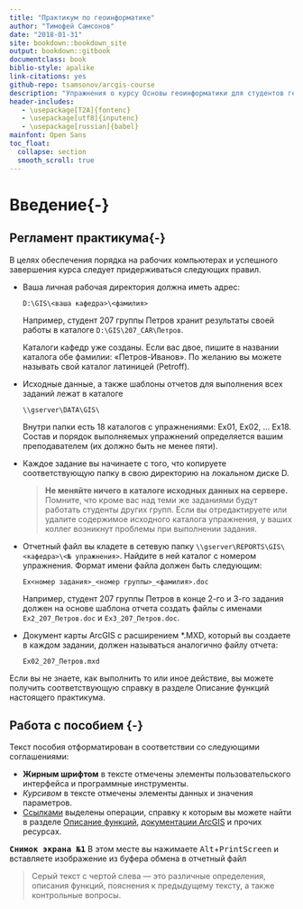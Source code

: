 ```yaml
--- 
title: "Практикум по геоинформатике"
author: "Тимофей Самсонов"
date: "2018-01-31"
site: bookdown::bookdown_site
output: bookdown::gitbook
documentclass: book
biblio-style: apalike
link-citations: yes
github-repo: tsamsonov/arcgis-course
description: "Упражнения о курсу Основы геоинформатики для студентов географического факультета МГУ имени М.В.Ломоносова"
header-includes:
   - \usepackage[T2A]{fontenc}
   - \usepackage[utf8]{inputenc}
   - \usepackage[russian]{babel}
mainfont: Open Sans
toc_float:
  collapse: section
  smooth_scroll: true
---
```


# Введение{-}

## Регламент практикума{-}

В целях обеспечения порядка на рабочих компьютерах и успешного завершения курса следует придерживаться следующих правил.

- Ваша личная рабочая директория должна иметь адрес:

    `D:\GIS\<ваша кафедра>\<фамилия>`

    Например, студент 207 группы Петров хранит результаты своей работы в каталоге `D:\GIS\207_CAR\Петров`.

    Каталоги кафедр уже созданы. Если вас двое, пишите в названии каталога обе фамилии: «Петров-Иванов». По желанию вы можете называть свой каталог латиницей (Petroff).

- Исходные данные, а также шаблоны отчетов для выполнения всех заданий лежат в каталоге

    `\\gserver\DATA\GIS\`

    Внутри папки есть 18 каталогов с упражнениями: Ex01, Ex02, ... Ex18. Состав и порядок выполняемых упражнений определяется вашим преподавателем (их должно быть не менее пяти). 
    
- Каждое задание вы начинаете с того, что копируете соответствующую папку в свою директорию на локальном диске D.

    > __Не меняйте ничего в каталоге исходных данных на сервере.__ Помните, что кроме вас над теми же заданиями будут работать студенты других групп. Если вы отредактируете или удалите содержимое исходного каталога упражнения, у ваших коллег возникнут проблемы при выполнении задания. 

- Отчетный файл вы кладете в сетевую папку `\\gserver\REPORTS\GIS\<кафедра>\<№ упражнения>`. Найдите в ней каталог с номером упражнения. Формат имени файла должен быть следующим: 

    `Ex<номер задания>_<номер группы>_<фамилия>.doc`

    Например, студент 207 группы Петров в конце 2-го и 3-го задания должен на основе шаблона отчета создать файлы с именами `Ex2_207_Петров.doc` и `Ex3_207_Петров.doc`.

- Документ карты ArcGIS с расширением *.MXD, который вы создаете в каждом задании, должен называться аналогично файлу отчета: 

    `Ex02_207_Петров.mxd`

Если вы не знаете, как выполнить то или иное действие, вы можете получить соответствующую справку в разделе Описание функций настоящего практикума.

## Работа с пособием {-}

Текст пособия отформатирован в соответствии со следующими соглашениями:

- __Жирным шрифтом__ в тексте отмечены элементы пользовательского интерфейса и программные инструменты.
- _Курсивом_ в тексте отмечены элементы данных и значения параметров.
- [Ссылками]() выделены операции, справку к которым вы можете найти в разделе [Описание функций](), [документации ArcGIS](https://desktop.arcgis.com/ru/documentation/) и прочих ресурсах.

<kbd>__Снимок экрана №1__</kbd> В этом месте вы нажимаете <kbd>Alt</kbd>+<kbd>PrintScreen</kbd> и вставляете изображение из буфера обмена в отчетный файл

> Серый текст с чертой слева — это различные определения, описания функций, пояснения к предыдущему тексту, а также контрольные вопросы.

